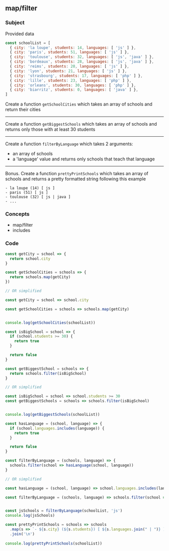 ## map/filter

### Subject

Provided data
```javascript
const schoolList = [ 
  { city: 'la loupe', students: 14, languages: [ 'js' ] },
  { city: 'paris', students: 51, languages: [ 'js' ] },
  { city: 'toulouse', students: 32, languages: [ 'js', 'java' ] },
  { city: 'bordeaux', students: 28, languages: [ 'js', 'java' ] },
  { city: 'reims', students: 20, languages: [ 'js' ] },
  { city: 'lyon', students: 21, languages: [ 'js' ] },
  { city: 'strasbourg', students: 17, languages: [ 'php' ] },
  { city: 'lille', students: 23, languages: [ 'php' ] },
  { city: 'orleans', students: 30, languages: [ 'php' ] },
  { city: 'biarritz', students: 0, languages: [ 'java' ] },
]
```

Create a function `getSchoolCities` which takes an array of schools and return their cities

---

Create a function `getBiggestSchools` which takes an array of schools and returns only those with at least 30 students

---

Create a function `filterByLanguage` which takes 2 arguments:
  - an array of schools
  - a 'language' value
and returns only schools that teach that language

---

Bonus. Create a function `prettyPrintSchools` which takes an array of schools and returns a pretty formatted string following this example
```
- la loupe (14) [ js ]
- paris (51) [ js ]
- toulouse (32) [ js | java ]
- ...
```

### Concepts
- map/filter
- includes

### Code

```javascript
const getCity = school => {
  return school.city
}

const getSchoolCities = schools => {
  return schools.map(getCity)
})

// OR simplified

const getCity = school => school.city

const getSchoolCities = schools => schools.map(getCity)


console.log(getSchoolCities(schoolList))
```

```javascript
const isBigSchool = school => {
  if (school.students >= 30) {
    return true
  }

  return false
}

const getBiggestSchool = schools => {
  return schools.filter(isBigSchool)
}

// OR simplified

const isBigSchool = school => school.students >= 30
const getBiggestSchools = schools => schools.filter(isBigSchool)


console.log(getBiggestSchools(schoolList))
```

```javascript
const hasLanguage = (school, language) => {
  if (school.languages.includes(language)) {
    return true
  }

  return false
}

const filterByLanguage = (schools, language) => {
  schools.filter(school => hasLanguage(school, language))
}

// OR simplified

const hasLanguage = (school, language) => school.languages.includes(language)

const filterByLanguage = (schools, language) => schools.filter(school => hasLanguage(school, language))


const jsSchools = filterByLanguage(schoolList, 'js')
console.log(jsSchools)
```

```javascript
const prettyPrintSchools = schools => schools
  .map(s => `- ${s.city} (${s.students}) [ ${s.languages.join(" | ")} ]`)
  .join('\n')
  
console.log(prettyPrintSchools(schoolList))
```
